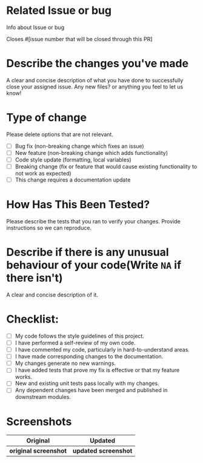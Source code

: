 # Related Issue or bug

Info about Issue or bug

Closes #[issue number that will be closed through this PR]

# Describe the changes you've made

A clear and concise description of what you have done to successfully close your assigned issue. Any new files? or anything you feel to let us know!

# Type of change

Please delete options that are not relevant.
<!--
Example how to mark a checkbox :-
- [x] My code follows the code style of this project.
-->
- [ ] Bug fix (non-breaking change which fixes an issue)
- [ ] New feature (non-breaking change which adds functionality)
- [ ] Code style update (formatting, local variables)
- [ ] Breaking change (fix or feature that would cause existing functionality to not work as expected)
- [ ] This change requires a documentation update

# How Has This Been Tested?

Please describe the tests that you ran to verify your changes. Provide instructions so we can reproduce. 

# Describe if there is any unusual behaviour of your code(Write `NA` if there isn't)

A clear and concise description of it.

# Checklist:

<!--
Example how to mark a checkbox :-
- [x] My code follows the code style of this project.
-->
- [ ] My code follows the style guidelines of this project.
- [ ] I have performed a self-review of my own code.
- [ ] I have commented my code, particularly in hard-to-understand areas.
- [ ] I have made corresponding changes to the documentation.
- [ ] My changes generate no new warnings.
- [ ] I have added tests that prove my fix is effective or that my feature works.
- [ ] New and existing unit tests pass locally with my changes.
- [ ] Any dependent changes have been merged and published in downstream modules.

# Screenshots

 Original           | Updated
 :--------------------: |:--------------------:
 **original screenshot**  | <b>updated screenshot </b> |
